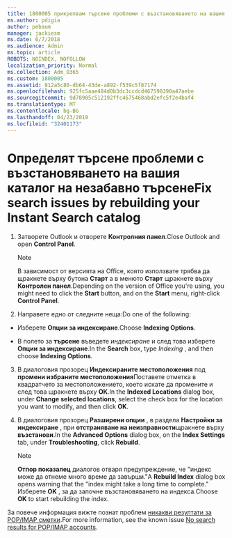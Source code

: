 ```yaml
---
title: 1800005 прикрепвам търсене проблеми с възстановяването на вашия каталог на незабавно търсене
ms.author: pdigia
author: pebaum
manager: jackiesm
ms.date: 6/7/2018
ms.audience: Admin
ms.topic: article
ROBOTS: NOINDEX, NOFOLLOW
localization_priority: Normal
ms.collection: Adm_O365
ms.custom: 1800005
ms.assetid: 812a5c80-db64-43de-a892-f539c5f87174
ms.openlocfilehash: 925fc5aae484d0b3dc3ccdcd467598390a47aebe
ms.sourcegitcommit: 9d78905c512192ffc4675468abd2efc5f2e4baf4
ms.translationtype: MT
ms.contentlocale: bg-BG
ms.lasthandoff: 04/23/2019
ms.locfileid: "32401173"
---
```

# <a name="fix-search-issues-by-rebuilding-your-instant-search-catalog"></a><span data-ttu-id="ab9eb-102">Определят търсене проблеми с възстановяването на вашия каталог на незабавно търсене</span><span class="sxs-lookup"><span data-stu-id="ab9eb-102">Fix search issues by rebuilding your Instant Search catalog</span></span>

1. <span data-ttu-id="ab9eb-103">Затворете Outlook и отворете **Контролния панел**.</span><span class="sxs-lookup"><span data-stu-id="ab9eb-103">Close Outlook and open **Control Panel**.</span></span>
    
    > [!NOTE]
    > <span data-ttu-id="ab9eb-104">В зависимост от версията на Office, която използвате трябва да щракнете върху бутона **Старт** а в менюто **Старт** щракнете върху **Контролен панел**.</span><span class="sxs-lookup"><span data-stu-id="ab9eb-104">Depending on the version of Office you're using, you might need to click the **Start** button, and on the **Start** menu, right-click **Control Panel**.</span></span> 
  
2. <span data-ttu-id="ab9eb-105">Направете едно от следните неща:</span><span class="sxs-lookup"><span data-stu-id="ab9eb-105">Do one of the following:</span></span>
    
  - <span data-ttu-id="ab9eb-106">Изберете **Опции за индексиране**.</span><span class="sxs-lookup"><span data-stu-id="ab9eb-106">Choose **Indexing Options**.</span></span>
    
  - <span data-ttu-id="ab9eb-107">В полето за **търсене** въведете *индексиране* и след това изберете **Опции за индексиране**.</span><span class="sxs-lookup"><span data-stu-id="ab9eb-107">In the **Search** box, type  *Indexing*  , and then choose **Indexing Options**.</span></span>
    
3. <span data-ttu-id="ab9eb-108">В диалоговия прозорец **Индексираните местоположения** под **промени избраните местоположения**Поставете отметка в квадратчето за местоположението, което искате да промените и след това щракнете върху **OK**.</span><span class="sxs-lookup"><span data-stu-id="ab9eb-108">In the **Indexed Locations** dialog box, under **Change selected locations**, select the check box for the location you want to modify, and then click **OK**.</span></span>
    
4. <span data-ttu-id="ab9eb-109">В диалоговия прозорец **Разширени опции** , в раздела **Настройки за индексиране** , при **отстраняване на неизправности**щракнете върху **възстанови**.</span><span class="sxs-lookup"><span data-stu-id="ab9eb-109">In the **Advanced Options** dialog box, on the **Index Settings** tab, under **Troubleshooting**, click **Rebuild**.</span></span>
    
    > [!NOTE]
    > <span data-ttu-id="ab9eb-110">**Отпор показалец** диалогов отваря предупреждение, че "индекс може да отнеме много време да завърши."</span><span class="sxs-lookup"><span data-stu-id="ab9eb-110">A **Rebuild Index** dialog box opens warning that the "index might take a long time to complete."</span></span> <span data-ttu-id="ab9eb-111">Изберете **OK** , за да започне възстановяването на индекса.</span><span class="sxs-lookup"><span data-stu-id="ab9eb-111">Choose **OK** to start rebuilding the index.</span></span> 
  
<span data-ttu-id="ab9eb-112">За повече информация вижте познат проблем [никакви резултати за POP/IMAP сметки](https://support.office.com/article/51c9d2c7-a3db-4358-afdf-50d3a9e57039.aspx).</span><span class="sxs-lookup"><span data-stu-id="ab9eb-112">For more information, see the known issue [No search results for POP/IMAP accounts](https://support.office.com/article/51c9d2c7-a3db-4358-afdf-50d3a9e57039.aspx).</span></span>
  

